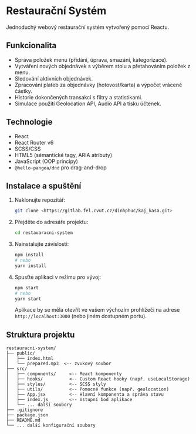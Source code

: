 # Restaurační Systém

Jednoduchý webový restaurační systém vytvořený pomocí Reactu.

## Funkcionalita

*   Správa položek menu (přidání, úprava, smazání, kategorizace).
*   Vytváření nových objednávek s výběrem stolu a přetahováním položek z menu.
*   Sledování aktivních objednávek.
*   Zpracování plateb za objednávky (hotovost/karta) a výpočet vrácené částky.
*   Historie dokončených transakcí s filtry a statistikami.
*   Simulace použití Geolocation API, Audio API a tisku účtenek.

## Technologie

*   React
*   React Router v6
*   SCSS/CSS
*   HTML5 (sémantické tagy, ARIA atributy)
*   JavaScript (OOP principy)
*   `@hello-pangea/dnd` pro drag-and-drop

## Instalace a spuštění

1.  Naklonujte repozitář:

    ```bash
    git clone <https://gitlab.fel.cvut.cz/dinhphuc/kaj_kasa.git>
    ```

2.  Přejděte do adresáře projektu:

    ```bash
    cd restauaracni-system
    ```

3.  Nainstalujte závislosti:

    ```bash
    npm install
    # nebo
    yarn install
    ```


4.  Spusťte aplikaci v režimu pro vývoj:

    ```bash
    npm start
    # nebo
    yarn start
    ```

    Aplikace by se měla otevřít ve vašem výchozím prohlížeči na adrese `http://localhost:3000` (nebo jiném dostupném portu).

## Struktura projektu

```
restauracni-system/
├── public/
│   ├── index.html
│   └── prepared.mp3  <-- zvukový soubor
├── src/
│   ├── components/     <-- React komponenty
│   ├── hooks/          <-- Custom React hooky (např. useLocalStorage)
│   ├── styles/         <-- SCSS styly
│   ├── utils/          <-- Pomocné funkce (např. geolocation)
│   ├── App.jsx         <-- Hlavní komponenta a správa stavu
│   ├── index.js        <-- Vstupní bod aplikace
│   └── ... další soubory
├── .gitignore
├── package.json
├── README.md         
└── ... další konfigurační soubory
```